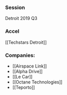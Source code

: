 
### Session
Detroit 2019 Q3

### Accel
[[Techstars Detroit]]

### Companies:
- [[Airspace Link]]
- [[Alpha Drive]]
- [[Le Car]]
- [[Octane Technologies]]
- [[Teporto]]


